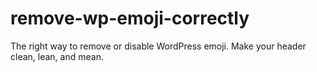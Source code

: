 # remove-wp-emoji-correctly
The right way to remove or disable WordPress emoji. Make your header clean, lean, and mean.

